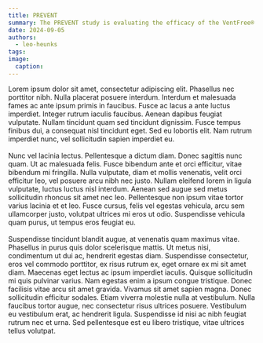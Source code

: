 ```yaml
---
title: PREVENT
summary: The PREVENT study is evaluating the efficacy of the VentFree® Respiratory Muscle Stimulator to assist critically ill patients in coming off of a ventilator.
date: 2024-09-05
authors:
  - leo-heunks
tags:
image:
  caption:
---
```

Lorem ipsum dolor sit amet, consectetur adipiscing elit. Phasellus nec porttitor nibh. Nulla placerat posuere interdum. Interdum et malesuada fames ac ante ipsum primis in faucibus. Fusce ac lacus a ante luctus imperdiet. Integer rutrum iaculis faucibus. Aenean dapibus feugiat vulputate. Nullam tincidunt quam sed tincidunt dignissim. Fusce tempus finibus dui, a consequat nisl tincidunt eget. Sed eu lobortis elit. Nam rutrum imperdiet nunc, vel sollicitudin sapien imperdiet eu.
<br><br>
Nunc vel lacinia lectus. Pellentesque a dictum diam. Donec sagittis nunc quam. Ut ac malesuada felis. Fusce bibendum ante et orci efficitur, vitae bibendum mi fringilla. Nulla vulputate, diam et mollis venenatis, velit orci efficitur leo, vel posuere arcu nibh nec justo. Nullam eleifend lorem in ligula vulputate, luctus luctus nisl interdum. Aenean sed augue sed metus sollicitudin rhoncus sit amet nec leo. Pellentesque non ipsum vitae tortor varius lacinia et et leo. Fusce cursus, felis vel egestas vehicula, arcu sem ullamcorper justo, volutpat ultrices mi eros ut odio. Suspendisse vehicula quam purus, ut tempus eros feugiat eu.
<br><br>
Suspendisse tincidunt blandit augue, at venenatis quam maximus vitae. Phasellus in purus quis dolor scelerisque mattis. Ut metus nisi, condimentum ut dui ac, hendrerit egestas diam. Suspendisse consectetur, eros vel commodo porttitor, ex risus rutrum ex, eget ornare ex mi sit amet diam. Maecenas eget lectus ac ipsum imperdiet iaculis. Quisque sollicitudin mi quis pulvinar varius. Nam egestas enim a ipsum congue tristique. Donec facilisis vitae arcu sit amet gravida. Vivamus sit amet sapien magna. Donec sollicitudin efficitur sodales. Etiam viverra molestie nulla at vestibulum. Nulla faucibus tortor augue, nec consectetur risus ultrices posuere. Vestibulum eu vestibulum erat, ac hendrerit ligula. Suspendisse id nisi ac nibh feugiat rutrum nec et urna. Sed pellentesque est eu libero tristique, vitae ultrices tellus volutpat.